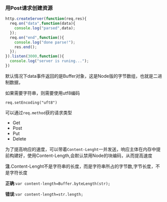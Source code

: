 ### 用Post请求创建资源

```javascript
http.createServer(function(req,res){
  req.on("data",function(data){
    console.log("parsed",data);  
  });
  req.on("end",function(){
    console.log("done parse!");
    res.end();
  });
}).listen(3000,function(){
  console.log("server is runing...");
})
```

默认情况下data事件返回的是Buffer对象，这是Node版的字节数组，也就是二进制数据，

如果需要字符串，则需要使用utf8编码

`req.setEncoding("uft8")`

可以通过`req.method`获的请求类型

- Get
- Post
- Put
- Delete

为了提高响应的速度，可以带着`Content-Lenght`一并发送，响应主体在内存中提前构建好，使用Content-Length,会默认禁用Node的块编码，从而提高速度

**注**.Content-Lenght不是字符串的长度，而是字符串所占的字节数,字节长度，不是字符长度

**正确**:`var content-length=Buffer.byteLength(str);`

**错误**:`var content-length=str.length;`



